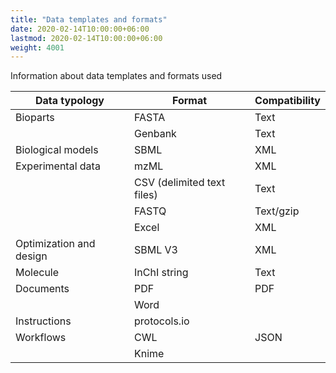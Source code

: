 ```yaml
---
title: "Data templates and formats"
date: 2020-02-14T10:00:00+06:00
lastmod: 2020-02-14T10:00:00+06:00
weight: 4001
---
```


Information about data templates and formats used

| Data typology           | Format                     | Compatibility |
|-------------------------|----------------------------|---------------|
| Bioparts                | FASTA                      | Text          |
|                         | Genbank                    | Text          |
| Biological models       | SBML                       | XML           |
| Experimental data       | mzML                       | XML           |
|                         | CSV (delimited text files) | Text          |
|                         | FASTQ                      | Text/gzip     |
|                         | Excel                      | XML           |
| Optimization and design | SBML V3                    | XML           |
| Molecule                | InChI string               | Text          |
| Documents               | PDF                        | PDF           |
|                         | Word                       |               |
| Instructions            | protocols.io               |               |
| Workflows               | CWL                        | JSON          |
|                         | Knime                      |               |
